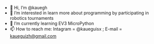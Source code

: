 - 👋 Hi, I’m @kauegh
- 👀 I’m interested in learn more about programming by participating in robotics tournaments
- 🌱 I’m currently learning EV3 MicroPython
- 📫 How to reach me: Intagram = @kaueguisx ; E-mail = kaueguizh@gmail.com

<!---
kauegh/kauegh is a ✨ special ✨ repository because its `README.md` (this file) appears on your GitHub profile.
You can click the Preview link to take a look at your changes.
--->
